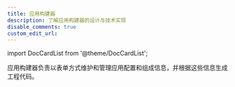 ```yaml
---
title: 应用构建器
description: 了解应用构建器的设计与技术实现
disable_comments: true
custom_edit_url:
---
```


import DocCardList from '@theme/DocCardList';

应用构建器负责以表单方式维护和管理应用配置和组成信息，并根据这些信息生成工程代码。

<DocCardList />
